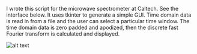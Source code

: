 I wrote this script for the microwave spectrometer at Caltech. See the interface below. It uses tkinter to generate a simple GUI. Time domain data is read in from a file and the user can select a particular time window. The time domain data is zero padded and apodized, then the discrete fast Fourier transform is calculated and displayed. 

![alt text](https://github.com/iafinn/science_projects/blob/master/FFT_gui/screenshot2.png)
